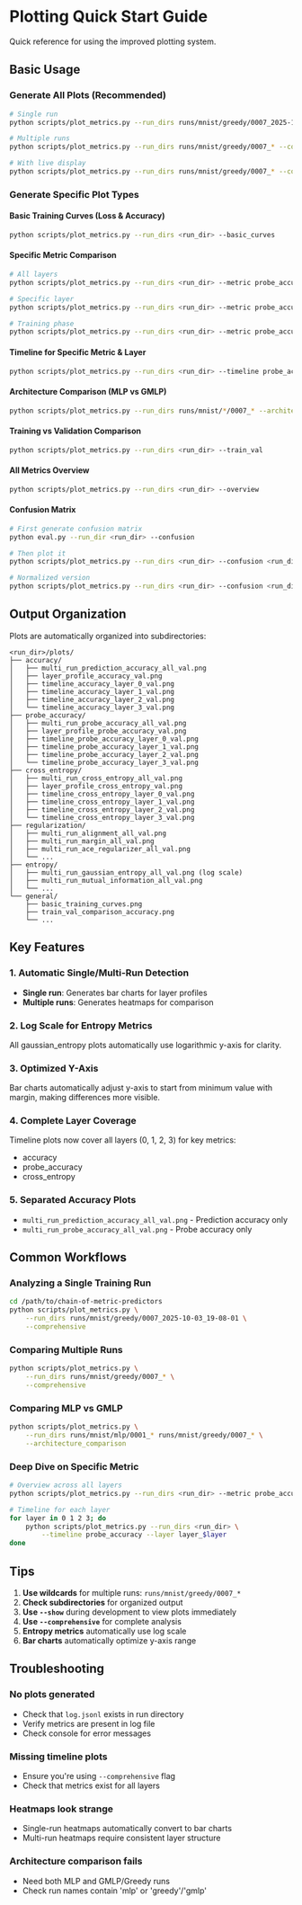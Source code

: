 # Plotting Quick Start Guide

Quick reference for using the improved plotting system.

## Basic Usage

### Generate All Plots (Recommended)
```bash
# Single run
python scripts/plot_metrics.py --run_dirs runs/mnist/greedy/0007_2025-10-03_19-08-01 --comprehensive

# Multiple runs
python scripts/plot_metrics.py --run_dirs runs/mnist/greedy/0007_* --comprehensive

# With live display
python scripts/plot_metrics.py --run_dirs runs/mnist/greedy/0007_* --comprehensive --show
```

### Generate Specific Plot Types

#### Basic Training Curves (Loss & Accuracy)
```bash
python scripts/plot_metrics.py --run_dirs <run_dir> --basic_curves
```

#### Specific Metric Comparison
```bash
# All layers
python scripts/plot_metrics.py --run_dirs <run_dir> --metric probe_accuracy

# Specific layer
python scripts/plot_metrics.py --run_dirs <run_dir> --metric probe_accuracy --layer layer_2

# Training phase
python scripts/plot_metrics.py --run_dirs <run_dir> --metric probe_accuracy --phase train
```

#### Timeline for Specific Metric & Layer
```bash
python scripts/plot_metrics.py --run_dirs <run_dir> --timeline probe_accuracy --layer layer_1
```

#### Architecture Comparison (MLP vs GMLP)
```bash
python scripts/plot_metrics.py --run_dirs runs/mnist/*/0007_* --architecture_comparison
```

#### Training vs Validation Comparison
```bash
python scripts/plot_metrics.py --run_dirs <run_dir> --train_val
```

#### All Metrics Overview
```bash
python scripts/plot_metrics.py --run_dirs <run_dir> --overview
```

#### Confusion Matrix
```bash
# First generate confusion matrix
python eval.py --run_dir <run_dir> --confusion

# Then plot it
python scripts/plot_metrics.py --run_dirs <run_dir> --confusion <run_dir>

# Normalized version
python scripts/plot_metrics.py --run_dirs <run_dir> --confusion <run_dir> --normalize
```

## Output Organization

Plots are automatically organized into subdirectories:

```
<run_dir>/plots/
├── accuracy/
│   ├── multi_run_prediction_accuracy_all_val.png
│   ├── layer_profile_accuracy_val.png
│   ├── timeline_accuracy_layer_0_val.png
│   ├── timeline_accuracy_layer_1_val.png
│   ├── timeline_accuracy_layer_2_val.png
│   └── timeline_accuracy_layer_3_val.png
├── probe_accuracy/
│   ├── multi_run_probe_accuracy_all_val.png
│   ├── layer_profile_probe_accuracy_val.png
│   ├── timeline_probe_accuracy_layer_0_val.png
│   ├── timeline_probe_accuracy_layer_1_val.png
│   ├── timeline_probe_accuracy_layer_2_val.png
│   └── timeline_probe_accuracy_layer_3_val.png
├── cross_entropy/
│   ├── multi_run_cross_entropy_all_val.png
│   ├── layer_profile_cross_entropy_val.png
│   ├── timeline_cross_entropy_layer_0_val.png
│   ├── timeline_cross_entropy_layer_1_val.png
│   ├── timeline_cross_entropy_layer_2_val.png
│   └── timeline_cross_entropy_layer_3_val.png
├── regularization/
│   ├── multi_run_alignment_all_val.png
│   ├── multi_run_margin_all_val.png
│   ├── multi_run_ace_regularizer_all_val.png
│   └── ...
├── entropy/
│   ├── multi_run_gaussian_entropy_all_val.png (log scale)
│   ├── multi_run_mutual_information_all_val.png
│   └── ...
└── general/
    ├── basic_training_curves.png
    ├── train_val_comparison_accuracy.png
    └── ...
```

## Key Features

### 1. Automatic Single/Multi-Run Detection
- **Single run**: Generates bar charts for layer profiles
- **Multiple runs**: Generates heatmaps for comparison

### 2. Log Scale for Entropy Metrics
All gaussian_entropy plots automatically use logarithmic y-axis for clarity.

### 3. Optimized Y-Axis
Bar charts automatically adjust y-axis to start from minimum value with margin, making differences more visible.

### 4. Complete Layer Coverage
Timeline plots now cover all layers (0, 1, 2, 3) for key metrics:
- accuracy
- probe_accuracy
- cross_entropy

### 5. Separated Accuracy Plots
- `multi_run_prediction_accuracy_all_val.png` - Prediction accuracy only
- `multi_run_probe_accuracy_all_val.png` - Probe accuracy only

## Common Workflows

### Analyzing a Single Training Run
```bash
cd /path/to/chain-of-metric-predictors
python scripts/plot_metrics.py \
    --run_dirs runs/mnist/greedy/0007_2025-10-03_19-08-01 \
    --comprehensive
```

### Comparing Multiple Runs
```bash
python scripts/plot_metrics.py \
    --run_dirs runs/mnist/greedy/0007_* \
    --comprehensive
```

### Comparing MLP vs GMLP
```bash
python scripts/plot_metrics.py \
    --run_dirs runs/mnist/mlp/0001_* runs/mnist/greedy/0007_* \
    --architecture_comparison
```

### Deep Dive on Specific Metric
```bash
# Overview across all layers
python scripts/plot_metrics.py --run_dirs <run_dir> --metric probe_accuracy

# Timeline for each layer
for layer in 0 1 2 3; do
    python scripts/plot_metrics.py --run_dirs <run_dir> \
        --timeline probe_accuracy --layer layer_$layer
done
```

## Tips

1. **Use wildcards** for multiple runs: `runs/mnist/greedy/0007_*`
2. **Check subdirectories** for organized output
3. **Use `--show`** during development to view plots immediately
4. **Use `--comprehensive`** for complete analysis
5. **Entropy metrics** automatically use log scale
6. **Bar charts** automatically optimize y-axis range

## Troubleshooting

### No plots generated
- Check that `log.jsonl` exists in run directory
- Verify metrics are present in log file
- Check console for error messages

### Missing timeline plots
- Ensure you're using `--comprehensive` flag
- Check that metrics exist for all layers

### Heatmaps look strange
- Single-run heatmaps automatically convert to bar charts
- Multi-run heatmaps require consistent layer structure

### Architecture comparison fails
- Need both MLP and GMLP/Greedy runs
- Check run names contain 'mlp' or 'greedy'/'gmlp'

